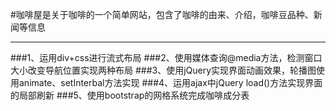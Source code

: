 #咖啡屋是关于咖啡的一个简单网站，包含了咖啡的由来、介绍，咖啡豆品种、新闻等信息
***
###1、运用div+css进行流式布局
###2、使用媒体查询@media方法，检测窗口大小改变导航位置实现两种布局
###3、使用jQuery实现界面动画效果，轮播图使用animate、setInterbal方法实现
###4、运用ajax中jQuery load()方法实现界面的局部刷新
###5、使用bootstrap的网格系统完成咖啡成分表
